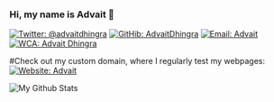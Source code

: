 ### Hi, my name is  Advait 👋
[![Twitter: @advaitdhingra](https://img.shields.io/twitter/follow/advaitdhingra?label=Follow&style=social)](https://twitter.com/advaitdhingra)
[![GitHib: AdvaitDhingra](https://img.shields.io/github/followers/AdvaitDhingra?label=Follow&style=social)](https://github.com/advaitdhingra)
[![Email: Advait](https://img.shields.io/badge/Email-Advait-red)](mailto:advaittheboss@gmail.com)
[![WCA: Advait Dhingra](https://img.shields.io/badge/WCA-Speedcubing-orange)](https://www.worldcubeassociation.org/persons/2016DHIN01)

#Check out my custom domain, where I regularly test my webpages:
[![Website: Advait](https://img.shields.io/badge/My-Website-blue)](http://dhingra.co.in)

![My Github Stats](https://github-readme-stats.vercel.app/api?username=advaitdhingra&hide=["issues"]&show_icons=true)
